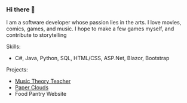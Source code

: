 ### Hi there 👋
I am a software developer whose passion lies in the arts.
I love movies, comics, games, and music.
I hope to make a few games myself, and contribute to storytelling

Skills:  
* C#, Java, Python, SQL, HTML/CSS, ASP.Net, Blazor, Bootstrap

Projects:  
  * [Music Theory Teacher](https://github.com/Aaron-Rash/MusicTheoryTeacher)  
  * [Paper Clouds](https://github.com/Aaron-Rash/PaperClouds)  
  * Food Pantry Website  
<!--
**Aaron-Rash/Aaron-Rash** is a ✨ _special_ ✨ repository because its `README.md` (this file) appears on your GitHub profile.

Here are some ideas to get you started:

- 🔭 I’m currently working on ... 
- 🌱 I’m currently learning ... 
- 👯 I’m looking to collaborate on ...
- 🤔 I’m looking for help with ...
- 💬 Ask me about ...
- 📫 How to reach me: ...
- 😄 Pronouns: ...
- ⚡ Fun fact: ...
-->
